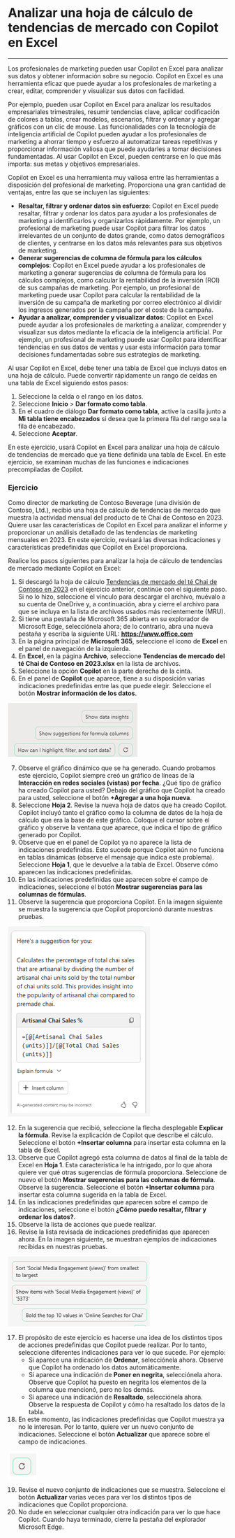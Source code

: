 # Analizar una hoja de cálculo de tendencias de mercado con Copilot en Excel
---
Los profesionales de marketing pueden usar Copilot en Excel para analizar sus datos y obtener información sobre su negocio. Copilot en Excel es una herramienta eficaz que puede ayudar a los profesionales de marketing a crear, editar, comprender y visualizar sus datos con facilidad.

Por ejemplo, pueden usar Copilot en Excel para analizar los resultados empresariales trimestrales, resumir tendencias clave, aplicar codificación de colores a tablas, crear modelos, escenarios, filtrar y ordenar y agregar gráficos con un clic de mouse. Las funcionalidades con la tecnología de inteligencia artificial de Copilot pueden ayudar a los profesionales de marketing a ahorrar tiempo y esfuerzo al automatizar tareas repetitivas y proporcionar información valiosa que puede ayudarles a tomar decisiones fundamentadas. Al usar Copilot en Excel, pueden centrarse en lo que más importa: sus metas y objetivos empresariales.

Copilot en Excel es una herramienta muy valiosa entre las herramientas a disposición del profesional de marketing. Proporciona una gran cantidad de ventajas, entre las que se incluyen las siguientes:

 -  **Resaltar, filtrar y ordenar datos sin esfuerzo**: Copilot en Excel puede resaltar, filtrar y ordenar los datos para ayudar a los profesionales de marketing a identificarlos y organizarlos rápidamente. Por ejemplo, un profesional de marketing puede usar Copilot para filtrar los datos irrelevantes de un conjunto de datos grande, como datos demográficos de clientes, y centrarse en los datos más relevantes para sus objetivos de marketing.
 -  **Generar sugerencias de columna de fórmula para los cálculos complejos**: Copilot en Excel puede ayudar a los profesionales de marketing a generar sugerencias de columna de fórmula para los cálculos complejos, como calcular la rentabilidad de la inversión (ROI) de sus campañas de marketing. Por ejemplo, un profesional de marketing puede usar Copilot para calcular la rentabilidad de la inversión de su campaña de marketing por correo electrónico al dividir los ingresos generados por la campaña por el coste de la campaña.
 -  **Ayudar a analizar, comprender y visualizar datos**: Copilot en Excel puede ayudar a los profesionales de marketing a analizar, comprender y visualizar sus datos mediante la eficacia de la inteligencia artificial. Por ejemplo, un profesional de marketing puede usar Copilot para identificar tendencias en sus datos de ventas y usar esta información para tomar decisiones fundamentadas sobre sus estrategias de marketing.

Al usar Copilot en Excel, debe tener una tabla de Excel que incluya datos en una hoja de cálculo. Puede convertir rápidamente un rango de celdas en una tabla de Excel siguiendo estos pasos:

1.  Seleccione la celda o el rango en los datos.
2.  Seleccione **Inicio** &gt; **Dar formato como tabla**.
3.  En el cuadro de diálogo **Dar formato como tabla**, active la casilla junto a **Mi tabla tiene encabezados** si desea que la primera fila del rango sea la fila de encabezado.
4.  Seleccione **Aceptar**.

En este ejercicio, usará Copilot en Excel para analizar una hoja de cálculo de tendencias de mercado que ya tiene definida una tabla de Excel. En este ejercicio, se examinan muchas de las funciones e indicaciones precompiladas de Copilot.<br>

### Ejercicio

Como director de marketing de Contoso Beverage (una división de Contoso, Ltd.), recibió una hoja de cálculo de tendencias de mercado que muestra la actividad mensual del producto de té Chai de Contoso en 2023. Quiere usar las características de Copilot en Excel para analizar el informe y proporcionar un análisis detallado de las tendencias de marketing mensuales en 2023. En este ejercicio, revisará las diversas indicaciones y características predefinidas que Copilot en Excel proporciona.

Realice los pasos siguientes para analizar la hoja de cálculo de tendencias de mercado mediante Copilot en Excel:

1.  Si descargó la hoja de cálculo [Tendencias de mercado del té Chai de Contoso en 2023](https://go.microsoft.com/fwlink/?linkid=2268822) en el ejercicio anterior, continúe con el siguiente paso. Si no lo hizo, seleccione el vínculo para descargar el archivo, muévalo a su cuenta de OneDrive y, a continuación, abra y cierre el archivo para que se incluya en la lista de archivos usados más recientemente (MRU).
2.  Si tiene una pestaña de Microsoft 365 abierta en su explorador de Microsoft Edge, selecciónela ahora; de lo contrario, abra una nueva pestaña y escriba la siguiente URL: **https://www.office.com**
3.  En la página principal de **Microsoft 365**, seleccione el icono de **Excel** en el panel de navegación de la izquierda.
4.  En **Excel**, en la página **Archivo**, seleccione **Tendencias de mercado del té Chai de Contoso en 2023.xlsx** en la lista de archivos.
5.  Seleccione la opción **Copilot** en la parte derecha de la cinta.
6.  En el panel de **Copilot** que aparece, tiene a su disposición varias indicaciones predefinidas entre las que puede elegir. Seleccione el botón **Mostrar información de los datos**.
    
  ![Captura de pantalla que muestra las indicaciones predefinidas en el panel de Copilot.](../media/copilot-excel-prompts-fb96f587.png)
    
7.  Observe el gráfico dinámico que se ha generado. Cuando probamos este ejercicio, Copilot siempre creó un gráfico de líneas de la **Interacción en redes sociales (vistas) por fecha**. ¿Qué tipo de gráfico ha creado Copilot para usted? Debajo del gráfico que Copilot ha creado para usted, seleccione el botón **+Agregar a una hoja nueva**.
8.  Seleccione **Hoja 2**. Revise la nueva hoja de datos que ha creado Copilot. Copilot incluyó tanto el gráfico como la columna de datos de la hoja de cálculo que era la base de este gráfico. Coloque el cursor sobre el gráfico y observe la ventana que aparece, que indica el tipo de gráfico generado por Copilot.
9.  Observe que en el panel de Copilot ya no aparece la lista de indicaciones predefinidas. Esto sucede porque Copilot aún no funciona en tablas dinámicas (observe el mensaje que indica este problema). Seleccione **Hoja 1**, que le devuelve a la tabla de Excel. Observe cómo aparecen las indicaciones predefinidas.
10. En las indicaciones predefinidas que aparecen sobre el campo de indicaciones, seleccione el botón **Mostrar sugerencias para las columnas de fórmulas**.
11. Observe la sugerencia que proporciona Copilot. En la imagen siguiente se muestra la sugerencia que Copilot proporcionó durante nuestras pruebas.
    
   ![Captura de pantalla que muestra una sugerencia de Copilot relacionada con las ventas de té Chai artesanal.](../media/copilot-excel-suggestion-artisanal-63acef26.png)
    
12. En la sugerencia que recibió, seleccione la flecha desplegable **Explicar la fórmula**. Revise la explicación de Copilot que describe el cálculo. Seleccione el botón **+Insertar columna** para insertar esta columna en la tabla de Excel.
13. Observe que Copilot agregó esta columna de datos al final de la tabla de Excel en **Hoja 1**. Esta característica le ha intrigado, por lo que ahora quiere ver qué otras sugerencias de fórmula proporciona. Seleccione de nuevo el botón **Mostrar sugerencias para las columnas de fórmula**. Observe la sugerencia. Seleccione el botón **+Insertar columna** para insertar esta columna sugerida en la tabla de Excel.
14. En las indicaciones predefinidas que aparecen sobre el campo de indicaciones, seleccione el botón **¿Cómo puedo resaltar, filtrar y ordenar los datos?**.
15. Observe la lista de acciones que puede realizar.
16. Revise la lista revisada de indicaciones predefinidas que aparecen ahora. En la imagen siguiente, se muestran ejemplos de indicaciones recibidas en nuestras pruebas.
    
   ![Captura de pantalla que muestra varias indicaciones de datos predefinidas, como ordenar, poner en negrita y visualizar elementos específicos.](../media/copilot-excel-data-prompts-a5b3d933.png)
    
17. El propósito de este ejercicio es hacerse una idea de los distintos tipos de acciones predefinidas que Copilot puede realizar. Por lo tanto, seleccione diferentes indicaciones para ver lo que sucede. Por ejemplo:
     -  Si aparece una indicación de **Ordenar**, selecciónela ahora. Observe que Copilot ha ordenado los datos automáticamente.
     -  Si aparece una indicación de **Poner en negrita**, selecciónela ahora. Observe que Copilot ha puesto en negrita los elementos de la columna que mencionó, pero no los demás.
     -  Si aparece una indicación de **Resaltado**, selecciónela ahora. Observe la respuesta de Copilot y cómo ha resaltado los datos de la tabla.
18. En este momento, las indicaciones predefinidas que Copilot muestra ya no le interesan. Por lo tanto, quiere ver un nuevo conjunto de indicaciones. Seleccione el botón **Actualizar** que aparece sobre el campo de indicaciones.
    
   ![Captura de pantalla que muestra el botón Actualizar indicaciones.](../media/copilot-excel-refresh-prompt-icon-3e82c059.png)
    
    
19. Revise el nuevo conjunto de indicaciones que se muestra. Seleccione el botón **Actualizar** varias veces para ver los distintos tipos de indicaciones que Copilot proporciona.
20. No dude en seleccionar cualquier otra indicación para ver lo que hace Copilot. Cuando haya terminado, cierre la pestaña del explorador Microsoft Edge.
